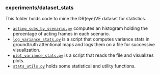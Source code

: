 ### experiments/dataset_stats

This folder holds code to mine the DR(eye)VE dataset for statistics.

* [`acting_subs_by_scenario.py`](acting_subs_by_scenario.py) computes 
an histogram holding the percentage of acting frames in each scenario.
* [`log_variance_stats.py`](log_variance_stats.py) is a script
that computes variance stats in groundtruth attentional maps and logs
them on a file for successive visualization.
* [`plot_variance_stats.py`](plot_variance_stats.py) is a script that
reads the file and visualizes plots.
* [`stats_utils.py`](stats_utils.py) holds some statistical and
utility functions.
